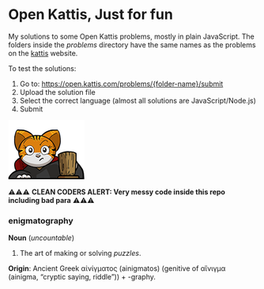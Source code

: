 # Open Kattis, Just for fun

My solutions to some Open Kattis problems, mostly in plain JavaScript. The folders inside the _problems_ directory have the same names as the problems on the [kattis](https://open.kattis.com) website. 

To test the solutions:
1. Go to: https://open.kattis.com/problems/{folder-name}/submit
2. Upload the solution file
3. Select the correct language (almost all solutions are JavaScript/Node.js)
4. Submit

![kattis logo](/assets/kattis-site-logo.png)

⚠️⚠️⚠️ **CLEAN CODERS ALERT: Very messy code inside this repo including bad para** ⚠️⚠️⚠️

### enigmatography
**Noun** (_uncountable_)
1. The art of making or solving _puzzles_.

**Origin**: Ancient Greek αἰνίγματος (ainigmatos) (genitive of αἴνιγμα (ainigma, “cryptic saying, riddle”)) +‎ -graphy.
